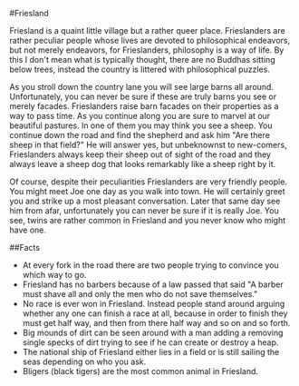 #Friesland

Friesland is a quaint little village but a rather queer place. Frieslanders are rather peculiar people whose lives are devoted to philosophical endeavors, but not merely endeavors, for Frieslanders,  philosophy is a way of life. By this I don't mean what is typically thought, there are no Buddhas sitting below trees, instead the country is littered with philosophical puzzles.

As you stroll down the country lane you will see large barns all around. Unfortunately, you can never be sure if these are truly barns you see or merely facades. Frieslanders raise barn facades on their properties as a way to pass time. As you continue along you are sure to marvel at our beautiful pastures. In one of them you may think you see a sheep. You continue down the road and find the shepherd and ask him "Are there sheep in that field?" He will answer yes, but unbeknownst to new-comers, Frieslanders always keep their sheep out of sight of the road and they always leave a sheep dog that looks remarkably like a sheep right by it. 

Of course, despite their peculiarities Frieslanders are very friendly people. You might meet Joe one day as you walk into town. He will certainly greet you and strike up a most pleasant conversation. Later that same day see him from afar, unfortunately you can never be sure if it is really Joe. You see, twins are rather common in Friesland and you never know who might have one.

##Facts

* At every fork in the road there are two people trying to convince you which way to go.
* Friesland has no barbers because of a law passed that said "A barber must shave all and only the men who do not save themselves."
* No race is ever won in Friesland. Instead people stand around arguing whether any one can finish a race at all, because in order to finish they must get half way, and then from there half way and so on and so forth.
* Big mounds of dirt can be seen around with a man adding a removing single specks of dirt trying to see if he can create or destroy a heap.
* The national ship of Friesland either lies in a field or is still sailing the seas depending on who you ask.
* Bligers (black tigers) are the most common animal in Friesland.

